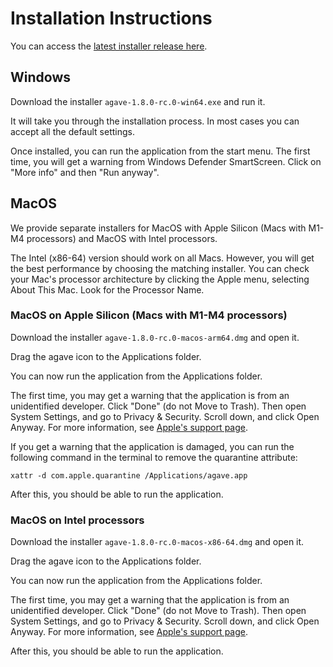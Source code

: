 # Installation Instructions

You can access the [latest installer release here](https://github.com/allen-cell-animated/agave/tags).

## Windows

Download the installer `agave-1.8.0-rc.0-win64.exe` and run it.

It will take you through the installation process. In most cases you can accept all the default settings.

Once installed, you can run the application from the start menu.
The first time, you will get a warning from Windows Defender SmartScreen. Click on "More info" and then "Run anyway".

## MacOS

We provide separate installers for MacOS with Apple Silicon (Macs with M1-M4 processors) and MacOS with Intel processors.

The Intel (x86-64) version should work on all Macs. However, you will get the best performance by choosing the matching installer. You can check your Mac's processor architecture by clicking the Apple menu, selecting About This Mac. Look for the Processor Name.

### MacOS on Apple Silicon (Macs with M1-M4 processors)

Download the installer `agave-1.8.0-rc.0-macos-arm64.dmg` and open it.

Drag the agave icon to the Applications folder.

You can now run the application from the Applications folder.

The first time, you may get a warning that the application is from an unidentified developer. Click "Done" (do not Move to Trash). Then open System Settings, and go to Privacy & Security. Scroll down, and click Open Anyway. For more information, see [Apple's support page](https://support.apple.com/en-us/HT202491).

If you get a warning that the application is damaged, you can run the following command in the terminal to remove the quarantine attribute:

```
xattr -d com.apple.quarantine /Applications/agave.app
```

After this, you should be able to run the application.

### MacOS on Intel processors

Download the installer `agave-1.8.0-rc.0-macos-x86-64.dmg` and open it.

Drag the agave icon to the Applications folder.

You can now run the application from the Applications folder.

The first time, you may get a warning that the application is from an unidentified developer. Click "Done" (do not Move to Trash). Then open System Settings, and go to Privacy & Security. Scroll down, and click Open Anyway. For more information, see [Apple's support page](https://support.apple.com/en-us/HT202491).

After this, you should be able to run the application.

